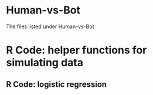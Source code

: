 # Human-vs-Bot

The files listed under Human-vs-Bot

<h1>R Code: helper functions for simulating data</h1>
<h2>R Code: logistic regression</h2>
